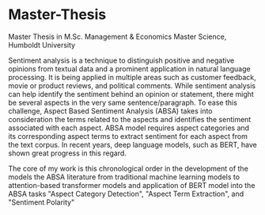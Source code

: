 # Master-Thesis
Master Thesis in M.Sc. Management &amp; Economics Master Science, Humboldt University

Sentiment analysis is a technique to distinguish positive and negative opinions from textual data and a prominent application in natural language processing. 
It is being applied in multiple areas such as customer feedback, movie or product reviews, and political comments. While sentiment analysis can help identify
the sentiment behind an opinion or statement, there might be several aspects in the very same sentence/paragraph. To ease this challenge, Aspect Based Sentiment Analysis (ABSA)
takes into consideration the terms related to the aspects and identifies the sentiment associated with each aspect. ABSA model requires aspect categories and its corresponding aspect terms to extract sentiment for each aspect from the text corpus. In recent years, deep language models, such as BERT, 
have shown great progress in this regard. 

The core of my work is this chronological order in the development of the models the ABSA literature from traditional machine learning models 
to attention-based transformer models and application of BERT model into the ABSA tasks "Aspect Category Detection", "Aspect Term Extraction", and "Sentiment Polarity"
